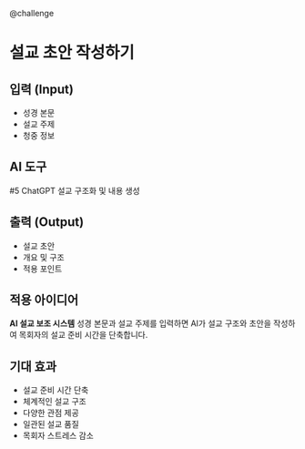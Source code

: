 @challenge

# 설교 초안 작성하기

## 입력 (Input)

- 성경 본문
- 설교 주제
- 청중 정보

## AI 도구

#5 ChatGPT
설교 구조화 및 내용 생성

## 출력 (Output)

- 설교 초안
- 개요 및 구조
- 적용 포인트

## 적용 아이디어

**AI 설교 보조 시스템**
성경 본문과 설교 주제를 입력하면 AI가 설교 구조와 초안을 작성하여 목회자의 설교 준비 시간을 단축합니다.

## 기대 효과

- 설교 준비 시간 단축
- 체계적인 설교 구조
- 다양한 관점 제공
- 일관된 설교 품질
- 목회자 스트레스 감소

